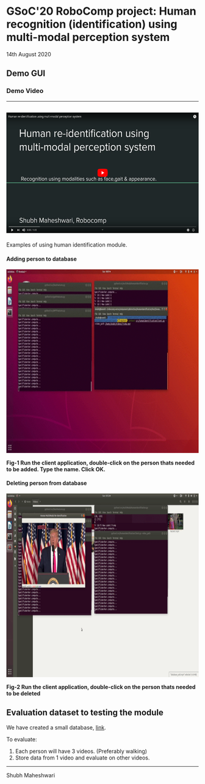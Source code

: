 # GSoC'20 RoboComp project: Human recognition (identification) using multi-modal perception system

14th August 2020

## Demo GUI

### Demo Video
---
<a href="https://www.youtube.com/watch/Lt7oiOuUIJA" ><img width="560" height="315" src="./assets/poster.png" frameborder="0" allow="accelerometer; autoplay; encrypted-media; gyroscope; picture-in-picture"> </a>
---

Examples of using human identification module. 
#### Adding person to database 
<img src="./assets/database_add.gif" width="960" height="480"/>

**Fig-1 Run the client application, double-click on the person thats needed to be added. Type the name. Click OK.**



#### Deleting person from database

<img src="./assets/database_delete.gif" width="960" height="480"/>

**Fig-2 Run the client application, double-click on the person thats needed to be deleted**

## Evaluation dataset to testing the module 
We have created a small database, [link](https://drive.google.com/drive/folders/15Z6ZSVA_cbcK_QEBG4Ovu7oiXQiPXOfO?usp=sharing).

To evaluate:  
1. Each person will have 3 videos. (Preferably walking)
2. Store data from 1 video and evaluate on other videos. 
---

Shubh Maheshwari

